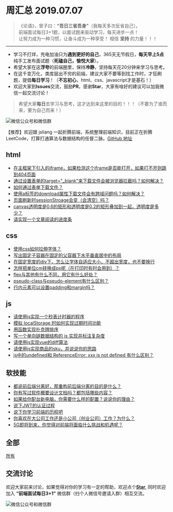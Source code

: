 # 周汇总 2019.07.07

> 《论语》，曾子曰：**“吾日三省吾身”**（我每天多次反省自己）。  
> 前端面试每日3+1题，以面试题来驱动学习，每天进步一点！  
> 让努力成为一种习惯，让奋斗成为一种享受！
> 相信 **坚持** 的力量！！！

---
- 学习不打烊，充电加油只为**遇到更好的自己**，365天无节假日，**每天早上5点**纯手工发布面试题（**死磕自己，愉悦大家**）。
- 希望大家在这**浮夸**的前端圈里，保持**冷静**，坚持每天花20分钟来学习与思考。
- 在这千变万化，类库层出不穷的前端，建议大家不要等到找工作时，才狂刷题，提倡**每日学习**！（**不忘初心**，html、css、javascript才是基石！）
- 欢迎大家到**Issues**交流，鼓励**PR**，感谢**Star**，大家有啥好的建议可以加我微信一起交流讨论！
> 希望大家**每日**去学习与思考，这才达到来这里的目的！！！（不要为了谁而来，要为自己而来！）

![微信公众号和微信群](https://github.com/haizlin/fe-interview/raw/master/resource/images/qrcode.jpg)

【推荐】欢迎跟 jsliang 一起折腾前端，系统整理前端知识，目前正在折腾 LeetCode，打算打通算法与数据结构的任督二脉。[GitHub 地址](https://github.com/LiangJunrong/document-library)

## html
- [在主框架下引入的iframe，如果检测这个iframe是否能打开，如果打不开则跳到404页面](https://github.com/haizlin/fe-interview/issues/2616)
- [通过设置表单的target="_blank"来下载文件会被浏览器拦截吗？如何解决？](https://github.com/haizlin/fe-interview/issues/2612)
- [如何通过表单下载文件？](https://github.com/haizlin/fe-interview/issues/2608)
- [使用a标签的download属性下载文件会有跨域问题吗？如何解决？](https://github.com/haizlin/fe-interview/issues/2604)
- [页面刷新时sessionStroage会变（会清空）吗？](https://github.com/haizlin/fe-interview/issues/2600)
- [canvas透明度是0.6的矩形和透明度是0.2的矩形叠加到一起，透明度是多少？](https://github.com/haizlin/fe-interview/issues/2596)
- [请实现一个文章阅读的进度条](https://github.com/haizlin/fe-interview/issues/2590)

## css
- [使用css如何拉伸字体？](https://github.com/haizlin/fe-interview/issues/2617)
- [写出固定子容器在固定的父容器下水平垂直居中的布局](https://github.com/haizlin/fe-interview/issues/2613)
- [在固定宽度的div下，怎么让字体自适应大小，不超出宽度，也不要换行](https://github.com/haizlin/fe-interview/issues/2609)
- [怎样把单位cm转换成px呢（在打印时有时会用到）？](https://github.com/haizlin/fe-interview/issues/2605)
- [flex与其他有什么不同，用它有什么好处？](https://github.com/haizlin/fe-interview/issues/2601)
- [pseudo-class与pseudo-element有什么区别？](https://github.com/haizlin/fe-interview/issues/2597)
- [行内元素可以设置padding和margin吗？](https://github.com/haizlin/fe-interview/issues/2591)

## js
- [请使用js实现一个秒表计时器的程序](https://github.com/haizlin/fe-interview/issues/2618)
- [模拟 localStorage 时如何实现过期时间功能](https://github.com/haizlin/fe-interview/issues/2614)
- [用函数实现扑克牌排序](https://github.com/haizlin/fe-interview/issues/2610)
- [写一个单向链数据结构的 js 实现并标注复杂度](https://github.com/haizlin/fe-interview/issues/2606)
- [请使用js实现vue的diff算法](https://github.com/haizlin/fe-interview/issues/2602)
- [请使用js实现商品的sku，并说说你的思路](https://github.com/haizlin/fe-interview/issues/2598)
- [js中的undefined和 ReferenceError: xxx is not defined 有什么区别？](https://github.com/haizlin/fe-interview/issues/2592)

## 软技能
- [都说前后端分离好，那重构前后端分离的目的是什么？](https://github.com/haizlin/fe-interview/issues/2619)
- [你有写过软件概要设计文档吗？都包括哪些内容？](https://github.com/haizlin/fe-interview/issues/2615)
- [如果给你配台新电脑，你需要什么样的配置？说说你的理由？](https://github.com/haizlin/fe-interview/issues/2611)
- [说下JWT的认证过程](https://github.com/haizlin/fe-interview/issues/2607)
- [说下你学习前端的历程吧](https://github.com/haizlin/fe-interview/issues/2603)
- [你喜欢在大公司工作还是小公司（创业公司）工作？为什么？](https://github.com/haizlin/fe-interview/issues/2599)
- [5G即将到来，你觉得对前端将面临什么挑战和机遇呢？](https://github.com/haizlin/fe-interview/issues/2593)


## 全部
[所有](https://github.com/haizlin/fe-interview/blob/master/category/week.md)

## 交流讨论
欢迎大家前来讨论，如果觉得对你的学习有一定的帮助，欢迎点个[**Star**](https://github.com/haizlin/fe-interview), 同时欢迎加入 **“前端面试每日3+1”** 微信群（扫个人微信号邀请入群）相互交流。

![微信公众号和微信群](https://github.com/haizlin/fe-interview/raw/master/resource/images/qrcode.jpg)

